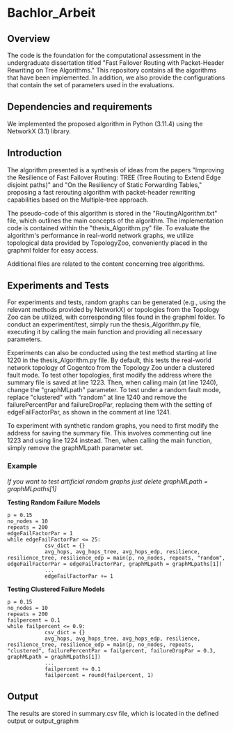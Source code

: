 # Bachlor_Arbeit
## Overview
The code is the foundation for the computational assessment in the undergraduate dissertation titled "Fast Failover Routing with Packet-Header Rewriting on Tree Algorithms." This repository contains all the algorithms that have been implemented. In addition, we also provide the configurations that contain the set of parameters used in the evaluations.

## Dependencies and requirements
We implemented the proposed algorithm in Python (3.11.4) using the NetworkX (3.1) library.

## Introduction
The algorithm presented is a synthesis of ideas from the papers "Improving the Resilience of Fast Failover Routing: TREE (Tree Routing to Extend Edge disjoint paths)" and "On the Resiliency of Static Forwarding Tables," proposing a fast rerouting algorithm with packet-header rewriting capabilities based on the Multiple-tree approach.

The pseudo-code of this algorithm is stored in the "RoutingAlgorithm.txt" file, which outlines the main concepts of the algorithm. The implementation code is contained within the "thesis_Algorithm.py" file. To evaluate the algorithm's performance in real-world network graphs, we utilize topological data provided by TopologyZoo, conveniently placed in the graphml folder for easy access.

Additional files are related to the content concerning tree algorithms.

## Experiments and Tests
For experiments and tests, random graphs can be generated (e.g., using the relevant methods provided by NetworkX) or topologies from the Topology Zoo can be utilized, with corresponding files found in the graphml folder. To conduct an experiment/test, simply run the thesis_Algorithm.py file, executing it by calling the main function and providing all necessary parameters.

Experiments can also be conducted using the test method starting at line 1220 in the thesis_Algorithm.py file. By default, this tests the real-world network topology of Cogentco from the Topology Zoo under a clustered fault mode. To test other topologies, first modify the address where the summary file is saved at line 1223. Then, when calling main (at line 1240), change the "graphMLpath" parameter. To test under a random fault mode, replace "clustered" with "random" at line 1240 and remove the failurePercentPar and failureDropPar, replacing them with the setting of edgeFailFactorPar, as shown in the comment at line 1241.

To experiment with synthetic random graphs, you need to first modify the address for saving the summary file. This involves commenting out line 1223 and using line 1224 instead. Then, when calling the main function, simply remove the graphMLpath parameter set.

### Example
_If you want to test artificial random graphs just delete graphMLpath = graphMLpaths[1]_

**Testing Random Failure Models**
```
p = 0.15
no_nodes = 10
repeats = 200
edgeFailFactorPar = 1
while edgeFailFactorPar <= 25:
            csv_dict = {}
            avg_hops, avg_hops_tree, avg_hops_edp, resilience, resilience_tree, resilience_edp = main(p, no_nodes, repeats, "random", edgeFailFactorPar = edgeFailFactorPar, graphMLpath = graphMLpaths[1])
            ...
            edgeFailFactorPar += 1
```
**Testing Clustered Failure Models**
```
p = 0.15
no_nodes = 10
repeats = 200
failpercent = 0.1
while failpercent <= 0.9:
            csv_dict = {}
            avg_hops, avg_hops_tree, avg_hops_edp, resilience, resilience_tree, resilience_edp = main(p, no_nodes, repeats, "clustered", failurePercentPar = failpercent, failureDropPar = 0.3, graphMLpath = graphMLpaths[1])
            ...
            failpercent += 0.1
            failpercent = round(failpercent, 1)
```
## Output
The results are stored in summary.csv file, which is located in the defined output or output_graphm
